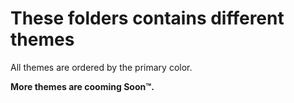 # These folders contains different themes
All themes are ordered by the primary color.   

**More themes are cooming Soon™.**